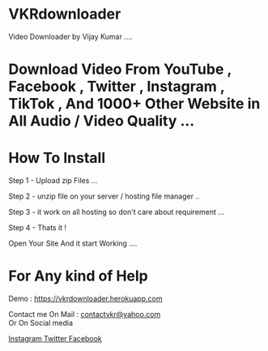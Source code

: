 # VKRdownloader 

Video Downloader by  Vijay Kumar ....

# Download Video From YouTube , Facebook , Twitter , Instagram , TikTok , And  1000+ Other Website in All Audio / Video Quality ...

# How To Install 

Step 1 - Upload zip Files ...

Step 2 - unzip file on your server / hosting file manager ..

Step 3 - it work on all hosting so don't care about requirement ...

Step 4 - Thats it !

Open Your Site And it start Working ....


# For Any kind of Help 

Demo : https://vkrdownloader.herokuapp.com

Contact me On Mail      : contactvkr@yahoo.com  
Or On Social media 

<a href="https://instagram.com/theofficialvkr"> 
Instagram </a>

<a href="https://twitter.com/theofficialvkr"> 
Twitter </a><a href="https://facebook.com/theofficialvkr"> 
Facebook </a>
